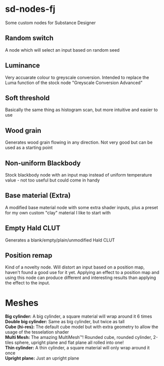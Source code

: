 # sd-nodes-fj
Some custom nodes for Substance Designer

## Random switch
A node which will select an input based on random seed

## Luminance
Very accuarate colour to greyscale conversion. Intended to replace the Luma function of the stock node "Greyscale Conversion Advanced"

## Soft threshold
Basically the same thing as histogram scan, but more intuitive and easier to use

## Wood grain
Generates wood grain flowing in any direction. Not very good but can be used as a starting point

## Non-uniform Blackbody
Stock blackbody node with an input map instead of uniform temperature value - not too useful but could come in handy

## Base material (Extra)
A modified base material node with some extra shader inputs, plus a preset for my own custom "clay" material I like to start with

## Empty Hald CLUT
Generates a blank/empty/plain/unmodified Hald CLUT

## Position remap
Kind of a novelty node. Will distort an input based on a position map, haven't found a good use for it yet. Applying an effect to a position map and using this node can produce different and interesting results than applying the effect to the input.

# Meshes
**Big cylinder:** A big cylinder, a square material will wrap around it 6 times  
**Double big cylinder:** Same as big cylinder, but twice as tall  
**Cube (hi-res):** The default cube model but with extra geometry to allow the usage of the tesselation shader  
**Multi Mesh:** The amazing MultiMesh™! Rounded cube, rounded cylinder, 2-tiles sphere, upright plane and flat plane all rolled into one!  
**Thin cylinder:** A thin cylinder, a square material will only wrap around it once  
**Upright plane:** Just an upright plane  
